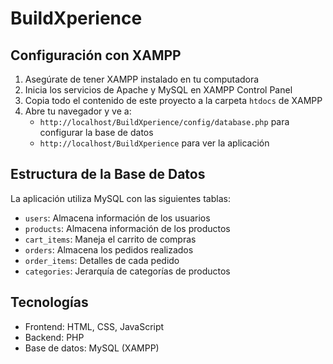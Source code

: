 # BuildXperience

## Configuración con XAMPP

1. Asegúrate de tener XAMPP instalado en tu computadora
2. Inicia los servicios de Apache y MySQL en XAMPP Control Panel
3. Copia todo el contenido de este proyecto a la carpeta `htdocs` de XAMPP
4. Abre tu navegador y ve a:
   - `http://localhost/BuildXperience/config/database.php` para configurar la base de datos
   - `http://localhost/BuildXperience` para ver la aplicación

## Estructura de la Base de Datos

La aplicación utiliza MySQL con las siguientes tablas:
- `users`: Almacena información de los usuarios
- `products`: Almacena información de los productos
- `cart_items`: Maneja el carrito de compras
- `orders`: Almacena los pedidos realizados
- `order_items`: Detalles de cada pedido
- `categories`: Jerarquía de categorías de productos

## Tecnologías

- Frontend: HTML, CSS, JavaScript
- Backend: PHP
- Base de datos: MySQL (XAMPP)